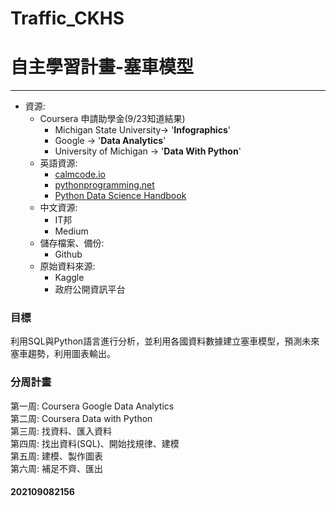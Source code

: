# Traffic_CKHS
# 自主學習計畫-塞車模型
***
- 資源: 
	- Coursera 申請助學金(9/23知道結果)
		- Michigan State University-> '**Infographics**'
		- Google -> '**Data Analytics**'
		-  University of Michigan -> '**Data With Python**' 
	- 英語資源: 
		- [calmcode.io](https://calmcode.io/) 
		- [pythonprogramming.net](https://pythonprogramming.net/)
		- [Python Data Science Handbook](https://jakevdp.github.io/PythonDataScienceHandbook/)
	- 中文資源:
		- IT邦
		- Medium
	- 儲存檔案、備份:
		- Github
	- 原始資料來源: 
		- Kaggle
		- 政府公開資訊平台


### 目標
利用SQL與Python語言進行分析，並利用各國資料數據建立塞車模型，預測未來塞車趨勢，利用圖表輸出。

### 分周計畫
第一周: Coursera Google Data Analytics  
第二周: Coursera Data with Python  
第三周: 找資料、匯入資料  
第四周: 找出資料(SQL)、開始找規律、建模  
第五周: 建模、製作圖表  
第六周: 補足不齊、匯出

#### 202109082156